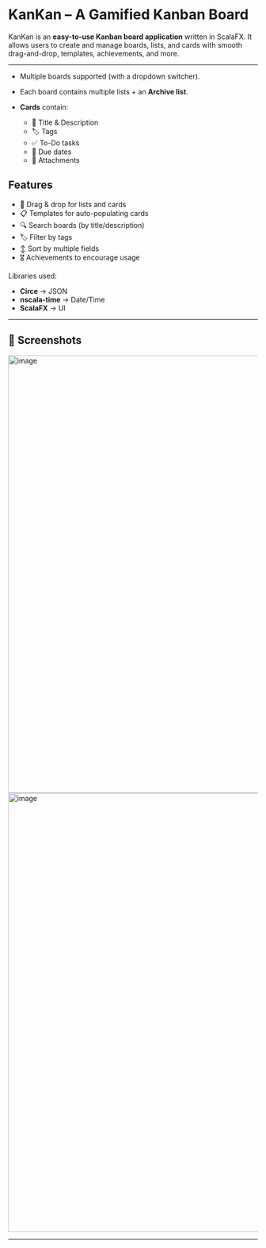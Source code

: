 # KanKan – A Gamified Kanban Board

KanKan is an **easy-to-use Kanban board application** written in ScalaFX.
It allows users to create and manage boards, lists, and cards with smooth drag-and-drop, templates, achievements, and more.

---


* Multiple boards supported (with a dropdown switcher).
* Each board contains multiple lists + an **Archive list**.

* **Cards** contain:

  * 📝 Title & Description
  * 🏷️ Tags
  * ✅ To-Do tasks
  * 📅 Due dates
  * 📎 Attachments

## Features

  * 🔄 Drag & drop for lists and cards
  * 📋 Templates for auto-populating cards
  * 🔍 Search boards (by title/description)
  * 🏷️ Filter by tags
  * ↕️ Sort by multiple fields
  * 🎖️ Achievements to encourage usage

 
Libraries used:

* **Circe** → JSON
* **nscala-time** → Date/Time
* **ScalaFX** → UI

---

## 📸 Screenshots
<img width="1630" height="882" alt="image" src="https://github.com/user-attachments/assets/19ab0c58-37d2-4b30-8de7-d656a21dd66a" />

<img width="1629" height="885" alt="image" src="https://github.com/user-attachments/assets/dc58b721-1904-4b1b-8614-63a2d6061810" />


---

